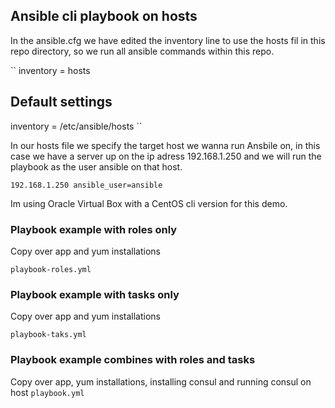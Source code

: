 ## Ansible cli playbook on hosts

In the ansible.cfg we have edited the inventory line to use the hosts fil in this repo directory, so we run all ansible commands within this repo.

``
inventory      = hosts
## Default settings
inventory      = /etc/ansible/hosts
``

In our hosts file we specify the target host we wanna run Ansbile on, in this case we have a server up on the ip adress 192.168.1.250 and we will run the playbook as the user ansible on that host.

``
192.168.1.250 ansible_user=ansible
``

Im using Oracle Virtual Box with a CentOS cli version for this demo.

### Playbook example with roles only
Copy over app and yum installations 

``
playbook-roles.yml
``

### Playbook example with tasks only
Copy over app and yum installations 

``
playbook-taks.yml
``

### Playbook example combines with roles and tasks
Copy over app, yum installations, installing consul and running consul on host
``
playbook.yml
``